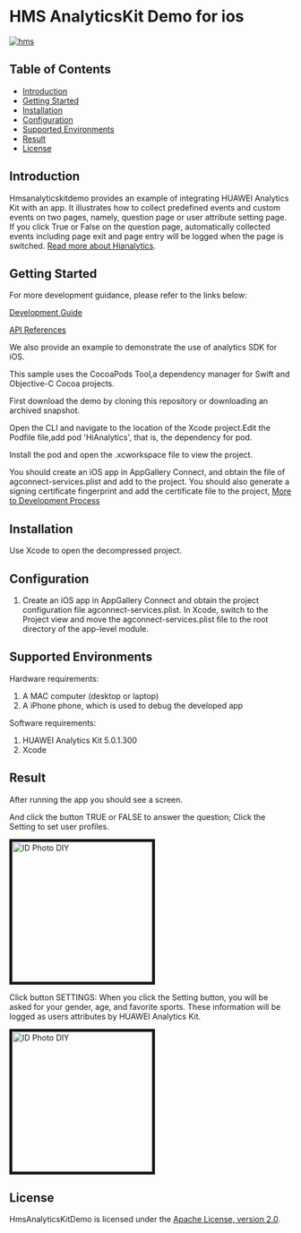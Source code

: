 # HMS AnalyticsKit Demo for ios

[![hms](https://img.shields.io/badge/hms-analytics-brightgreen)](https://developer.huawei.com/consumer/en/doc/development/HMS-References/3021004) 

## Table of Contents

* [Introduction](#introduction)
* [Getting Started](#getting-started)
* [Installation](#installation)
* [Configuration ](#configuration )
* [Supported Environments](#supported-environments)
* [Result](#result)
* [License](#license)


## Introduction
Hmsanalyticskitdemo provides an example of integrating HUAWEI Analytics Kit with an app. It illustrates how to collect predefined events and custom events on two pages, namely, question page or user attribute setting page. If you click True or False on the question page, automatically collected events including page exit and page entry will be logged when the page is switched.
[Read more about Hianalytics](https://developer.huawei.com/consumer/en/doc/development/HMSCore-Guides-V5/introduction-0000001050745149-V5).
	

## Getting Started

For more development guidance, please refer to the links below:

[Development Guide](https://developer.huawei.com/consumer/en/doc/development/HMSCore-Guides-V5/ios-dev-process-0000001050168431-V5)

[API References](https://developer.huawei.com/consumer/en/doc/development/HMSCore-References-V5/ios-api-huawei-analytics-overview-0000001050164673-V5)

We also provide an example to demonstrate the use of analytics SDK for iOS.

This sample uses the CocoaPods Tool,a dependency manager for Swift and Objective-C Cocoa projects.

First download the demo by cloning this repository or downloading an archived snapshot.

Open the CLI and navigate to the location of the Xcode project.Edit the Podfile file,add pod 'HiAnalytics', that is, the dependency for pod. 

Install the pod and open the .xcworkspace file to view the project.

You should create an iOS app in AppGallery Connect, and obtain the file of agconnect-services.plist and add to the project. You should also generate a signing certificate fingerprint and add the certificate file to the project, [More to Development Process](https://developer.huawei.com/consumer/en/doc/development/HMSCore-Guides-V5/ios-dev-process-0000001050168431-V5)

## Installation
Use Xcode to open the decompressed project.

## Configuration
1. Create an iOS app in AppGallery Connect and obtain the project configuration file agconnect-services.plist. In Xcode, switch to the Project view and move the agconnect-services.plist file to the root directory of the app-level module. 

## Supported Environments
Hardware requirements:
1. A MAC computer (desktop or laptop)
2. A iPhone phone, which is used to debug the developed app
    
Software requirements:
1. HUAWEI Analytics Kit 5.0.1.300
2. Xcode


## Result
After running the app you should see a screen.

And click the button TRUE or FALSE to answer the question; Click the Setting to set user profiles.

<img src="https://github.com/HMS-Core/hms-ananlytics-demo-ios/blob/master/image/1.png" width=250 title="ID Photo DIY" div align=center border=5>

Click button SETTINGS:
When you click the Setting button, you will be asked for your gender, age, and favorite sports. These information will be logged as users attributes by HUAWEI Analytics Kit.

<img src="https://github.com/HMS-Core/hms-ananlytics-demo-ios/blob/master/image/2.png" width=250 title="ID Photo DIY" div align=center border=5>


##  License
HmsAnalyticsKitDemo is licensed under the [Apache License, version 2.0](http://www.apache.org/licenses/LICENSE-2.0).

